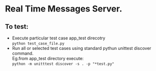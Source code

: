 Real Time Messages Server. 
==============

To test:
--------------
* Execute particular test case app_test direcotry  
`python test_case_file.py`  
* Run all or selected test cases using standard pythun unittest discover command.  
Eg.from app_test directory execute:  
`python -m unitttest discover -s . -p "*test.py"`